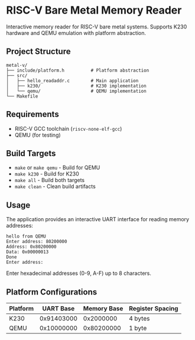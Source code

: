 # RISC-V Bare Metal Memory Reader

Interactive memory reader for RISC-V bare metal systems. Supports K230 hardware and QEMU emulation with platform abstraction.

## Project Structure

```
metal-v/
├── include/platform.h          # Platform abstraction
├── src/
│   ├── hello_readaddr.c        # Main application
│   ├── k230/                   # K230 implementation
│   └── qemu/                   # QEMU implementation
└── Makefile
```

## Requirements

- RISC-V GCC toolchain (`riscv-none-elf-gcc`)
- QEMU (for testing)

## Build Targets

- `make` or `make qemu` - Build for QEMU
- `make k230` - Build for K230
- `make all` - Build both targets
- `make clean` - Clean build artifacts

## Usage

The application provides an interactive UART interface for reading memory addresses:

```
hello from QEMU
Enter address: 80200000
Address: 0x80200000
Data: 0x00000013
Done
Enter address: 
```

Enter hexadecimal addresses (0-9, A-F) up to 8 characters.

## Platform Configurations

| Platform | UART Base | Memory Base | Register Spacing |
|----------|-----------|-------------|------------------|
| K230     | 0x91403000 | 0x2000000   | 4 bytes          |
| QEMU     | 0x10000000 | 0x80200000  | 1 byte           |

